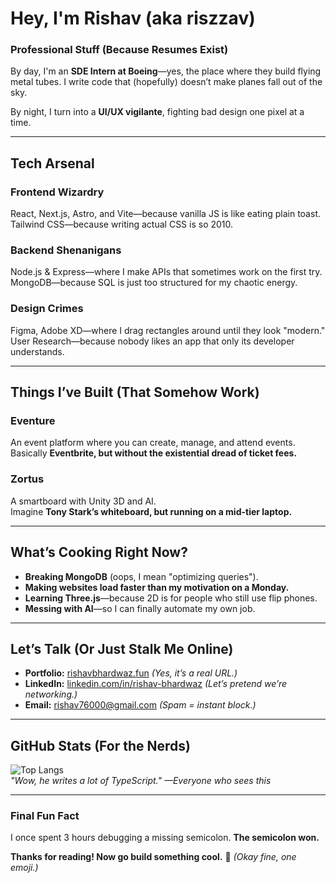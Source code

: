 # **Hey, I'm Rishav (aka riszzav)**  

### **Professional Stuff (Because Resumes Exist)**  
By day, I'm an **SDE Intern at Boeing**—yes, the place where they build flying metal tubes. I write code that (hopefully) doesn’t make planes fall out of the sky.  

By night, I turn into a **UI/UX vigilante**, fighting bad design one pixel at a time.  

---

## **Tech Arsenal**  

### **Frontend Wizardry**  
React, Next.js, Astro, and Vite—because vanilla JS is like eating plain toast.  
Tailwind CSS—because writing actual CSS is so 2010.  

### **Backend Shenanigans**  
Node.js & Express—where I make APIs that sometimes work on the first try.  
MongoDB—because SQL is just too structured for my chaotic energy.  

### **Design Crimes**  
Figma, Adobe XD—where I drag rectangles around until they look "modern."  
User Research—because nobody likes an app that only its developer understands.  

---

## **Things I’ve Built (That Somehow Work)**  

### **Eventure**  
An event platform where you can create, manage, and attend events.  
Basically **Eventbrite, but without the existential dread of ticket fees.**  

### **Zortus**  
A smartboard with Unity 3D and AI.  
Imagine **Tony Stark’s whiteboard, but running on a mid-tier laptop.**  

---

## **What’s Cooking Right Now?**  
- **Breaking MongoDB** (oops, I mean "optimizing queries").  
- **Making websites load faster than my motivation on a Monday.**  
- **Learning Three.js**—because 2D is for people who still use flip phones.  
- **Messing with AI**—so I can finally automate my own job.  

---

## **Let’s Talk (Or Just Stalk Me Online)**  
- **Portfolio:** [rishavbhardwaz.fun](https://rishavbhardwaz.fun) *(Yes, it’s a real URL.)*  
- **LinkedIn:** [linkedin.com/in/rishav-bhardwaz](https://linkedin.com/in/rishav-bhardwaz) *(Let’s pretend we’re networking.)*  
- **Email:** [rishav76000@gmail.com](mailto:rishav76000@gmail.com) *(Spam = instant block.)*  

---

## **GitHub Stats (For the Nerds)**  
![Top Langs](https://github-readme-stats.vercel.app/api/top-langs/?username=riszzav&layout=compact)  
*"Wow, he writes a lot of TypeScript." —Everyone who sees this*  

---

### **Final Fun Fact**  
I once spent 3 hours debugging a missing semicolon. **The semicolon won.**  

**Thanks for reading! Now go build something cool.** 🚀 *(Okay fine, one emoji.)*
